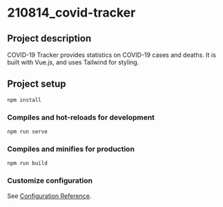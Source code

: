 # 210814_covid-tracker

## Project description

COVID-19 Tracker provides statistics on COVID-19 cases and deaths. It is built with Vue.js, and uses Tailwind for styling.

## Project setup

```
npm install
```

### Compiles and hot-reloads for development

```
npm run serve
```

### Compiles and minifies for production

```
npm run build
```

### Customize configuration

See [Configuration Reference](https://cli.vuejs.org/config/).
